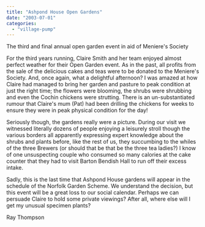 ```yaml
---
title: "Ashpond House Open Gardens"
date: "2003-07-01"
categories: 
  - "village-pump"
---
```


The third and final annual open garden event in aid of Meniere's Society

For the third years running, Claire Smith and her team enjoyed almost perfect weather for their Open Garden event. As in the past, all profits from the sale of the delicious cakes and teas were to be donated to the Meniere's Society. And, once again, what a delightful afternoon? I was amazed at how Claire had managed to bring her garden and pasture to peak condition at just the right time; the flowers were blooming, the shrubs were shrubbing and even the Cochin chickens were strutting. There is an un-substantiated rumour that Claire's mum (Pat) had been drilling the chickens for weeks to ensure they were in peak physical condition for the day!

Seriously though, the gardens really were a picture. During our visit we witnessed literally dozens of people enjoying a leisurely stroll though the various borders all apparently expressing expert knowledge about the shrubs and plants before, like the rest of us, they succumbing to the whiles of the three Brewers (or should that be that be the three tea ladies?) I know of one unsuspecting couple who consumed so many calories at the cake counter that they had to visit Barton Bendish Hall to run off their excess intake.

Sadly, this is the last time that Ashpond House gardens will appear in the schedule of the Norfolk Garden Scheme. We understand the decision, but this event will be a great loss to our social calendar. Perhaps we can persuade Claire to hold some private viewings? After all, where else will I get my unusual specimen plants?

Ray Thompson
